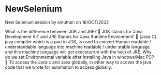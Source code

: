 # NewSelenium
New Selenium session by amuthan on 18/OCT/2022

What is the difference between JDK and JRE?
	JDK stands for ‘Java Development Kit’ and JRE Stands for ‘Java Runtime Environment’
	(Java C) java compiler which is a part in JDK, is used to convert Human readable / understandable language into machine readable / under stable language and this machine language will get execute/run with the help of JRE.
Why do we set Environmental variable after installing Java in windows/Mac PC?
	To access the Java c and Java globally, in other way to access the java code that we wrote for automation to access globally.
